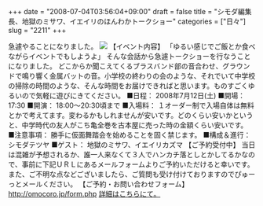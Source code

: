 +++
date = "2008-07-04T03:56:04+09:00"
draft = false
title = "シモダ編集長、地獄のミサワ、イエイリのほんわかトークショー"
categories = ["日々"]
slug = "2211"
+++

急遽やることになりました。
<img src="http://img.info.omocoro.jp/20080703_7198.gif">
【イベント内容】
「ゆるい感じでご飯とか食べながらイベントでもしようよ」
そんな会話から急遽トークショーを行なうことになりました。
どこからか聞こえてくるブラスバンド部の音合わせ、グラウンドで鳴り響く金属バットの音。小学校の終わりの会のような、それでいて中学校の掃除の時間のような、そんな時間をお届けできればと思います。ものすごくゆるいので気軽に遊びにきてください。
■日程： 2008年7月12日(土)
■開場： 17:30
■開演： 18:00～20:30頃まで
■入場料： １オーダー制で入場自体は無料とかで考えてます。変わるかもしれませんが安いです。どのくらい安いかというと、中学時代の友人がこち亀全巻を古本屋に売った時の金額くらい安いです。
■注意事項： 勝手に仮面舞踏会を始めることを固く禁じます。
■構成＆進行： シモダテツヤ
■ゲスト： 地獄のミサワ、イエイリカズマ
【ご予約受付中】
当日は混雑が予想されるか、誰一人来なくて３人でハンカチ落としとかしてるかなので、事前に下記ＵＲＬにあるメールフォームよりご予約いただけると幸いです。
また、ご不明な点などございましたら、ご質問も受け付けておりますのでぴゅーっとメールください。
【ご予約・お問い合わせフォーム】
<a href="http://omocoro.jp/form.php" target="_blank">http://omocoro.jp/form.php</a>
<a href="http://info.omocoro.jp/?eid=28" target="_blank">詳細はこちらにて。</a>

